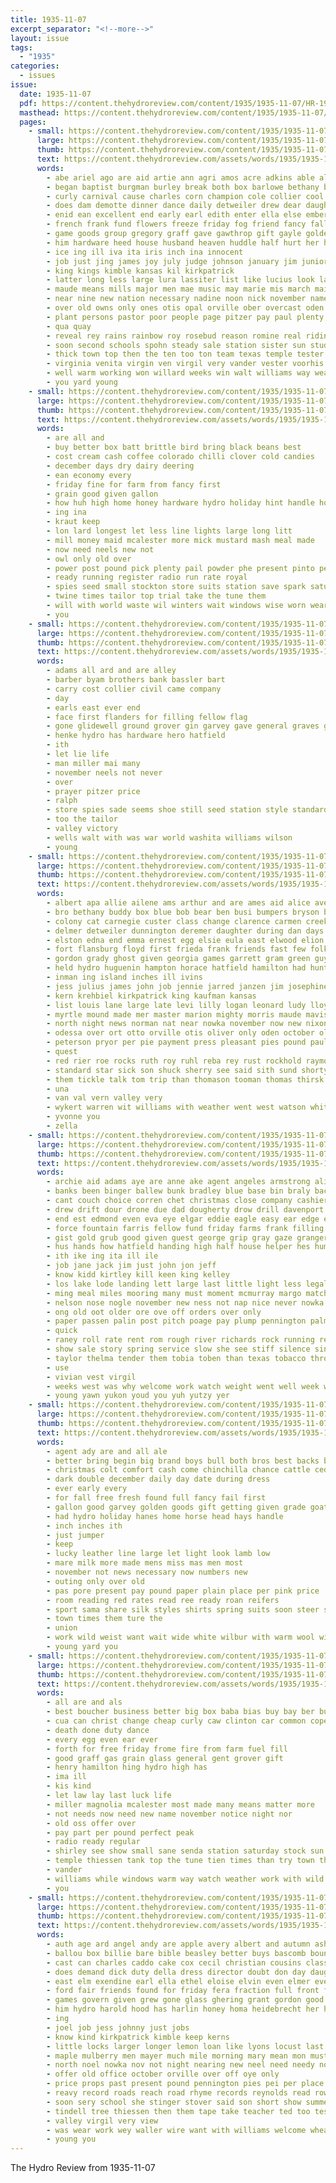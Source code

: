 ```yaml
---
title: 1935-11-07
excerpt_separator: "<!--more-->"
layout: issue
tags:
  - "1935"
categories:
  - issues
issue:
  date: 1935-11-07
  pdf: https://content.thehydroreview.com/content/1935/1935-11-07/HR-1935-11-07.pdf
  masthead: https://content.thehydroreview.com/content/1935/1935-11-07/masthead/HR-1935-11-07.jpg
  pages:
    - small: https://content.thehydroreview.com/content/1935/1935-11-07/small/HR-1935-11-07-01.jpg
      large: https://content.thehydroreview.com/content/1935/1935-11-07/large/HR-1935-11-07-01.jpg
      thumb: https://content.thehydroreview.com/content/1935/1935-11-07/thumbnails/HR-1935-11-07-01.jpg
      text: https://content.thehydroreview.com/assets/words/1935/1935-11-07/HR-1935-11-07-01.txt
      words:
        - abe ariel ago are aid artie ann agri amos acre adkins able allen albert august avritt alley all and american arizona
        - began baptist burgman burley break both box barlowe bethany boo business but bethel blue baby billie binger better bonus born bart brother band back bill big been banjo bank bros ben ban buy byrum breed bandy bassler buys bones bright boy beasley bloom bradley bone ball best bound boys barber berry benjamin boucher bobby bible basket brecht
        - curly carnival cause charles corn champion cole collier cool clarence counsel carver came come chance carl colony china child couch clear coll case coker craig claas champlin christmas collar cecil clinton cham can candy christ cream cleo colonel cotton christian county claude cattle car city carolyn canton collins con church cold class close carrier cornelson crane cantrell chandler comer
        - does dam demotte dinner dance daily detweiler drew dear daughter dave dole during day death december david damp duce dakota ditmore drum davidson dies done days double dense demand date
        - enid ean excellent end early earl edith enter ella else ember earls esther evangelist elmer every even earnest economy
        - french frank fund flowers freeze friday fog friend fancy falls former fields free for felton first fee filling folks farm famous from few frost ferguson forth falling friends fisher flansburg
        - game goods group gregory graff gave gawthrop gift gayle golden grain going garvey guest georgia grand gathers guitar glass good gifford given
        - him hardware heed house husband heaven huddle half hurt her hazel harold home hand howe hatfield had heart humes henke henry hang hamilton hydro herbert harlin honor held horn holic has hearing hey head hamiton heads high hafer homa hogan huddleston hinton heide happy hot health how
        - ice ing ill iva ita iris inch ina innocent
        - job just jing james joy july judge johnson january jim junior johnston jack jaw jesus
        - king kings kimble kansas kil kirkpatrick
        - latter long less large lura lassiter list like lucius look later litter last light life lavon lot late lone lond lord lay love lam little lee loss left land live lavish lard living loud leveque lewis ley lois
        - maude means mills major men mae music may marie mis march mai more miles master magnolia milton miss most mayer mesa monday merle mcanally many miller mer morning margaret made much martha mas morse matter mary members man mile medley mut maggie mail money
        - near nine new nation necessary nadine noon nick november name nell neels noel neel nice neil nyhuis night noy north never now numbers not
        - over old owns only ones otis opal orville ober overcast oden october
        - plant persons pastor poor people page pitzer pay paul plenty plain potter poll pennington pro poland phipps pleasant prise pie pure prairie parent person props plants prier piano plan present part public past pion per power
        - qua quay
        - reveal rey rains rainbow roy rosebud reason romine real riding ruth rogers roll ridings route ralph robbins register rachael reber reading rozell rather
        - soon second schools spohn steady sale station sister sun student seems states sary school star sumner supper story shoe spies solo shows sinner shown saturday six seem sutton swell square southern strange state shirley say silver stock short south sings seven sunday shu see style stiff sylvester service sine standard sense she side sunshine still sell shock smith store said son
        - thick town top then the ten too ton team texas temple tester tak thomas than trend taylor taken tailor them trio turn tell take
        - virginia venita virgin ven virgil very vander vester voorhis valley
        - well warm working won willard weeks win walt williams way weather william wells weekly wife worthy wedding will week while wheat weatherford world work whiteley winter with went waldroup wilson wonder was
        - you yard young
    - small: https://content.thehydroreview.com/content/1935/1935-11-07/small/HR-1935-11-07-02.jpg
      large: https://content.thehydroreview.com/content/1935/1935-11-07/large/HR-1935-11-07-02.jpg
      thumb: https://content.thehydroreview.com/content/1935/1935-11-07/thumbnails/HR-1935-11-07-02.jpg
      text: https://content.thehydroreview.com/assets/words/1935/1935-11-07/HR-1935-11-07-02.txt
      words:
        - are all and
        - buy better box batt brittle bird bring black beans best
        - cost cream cash coffee colorado chilli clover cold candies
        - december days dry dairy deering
        - ean economy every
        - friday fine for farm from fancy first
        - grain good given gallon
        - how huh high home honey hardware hydro holiday hint handle hom
        - ing ina
        - kraut keep
        - lon lard longest let less line lights large long litt
        - mill money maid mcalester more mick mustard mash meal made
        - now need neels new not
        - owl only old over
        - power post pound pick plenty pail powder phe present pinto per price pack pepper pay
        - ready running register radio run rate royal
        - spies seed small stockton store suits station save spark saturday still sell size service soon said salmon see short sill sweet safe show salt style standard special
        - twine times tailor top trial take the tune them
        - will with world waste wil winters wait windows wise worn wearing window winter weather wire
        - you
    - small: https://content.thehydroreview.com/content/1935/1935-11-07/small/HR-1935-11-07-03.jpg
      large: https://content.thehydroreview.com/content/1935/1935-11-07/large/HR-1935-11-07-03.jpg
      thumb: https://content.thehydroreview.com/content/1935/1935-11-07/thumbnails/HR-1935-11-07-03.jpg
      text: https://content.thehydroreview.com/assets/words/1935/1935-11-07/HR-1935-11-07-03.txt
      words:
        - adams all ard and are alley
        - barber byam brothers bank bassler bart
        - carry cost collier civil came company
        - day
        - earls east ever end
        - face first flanders for filling fellow flag
        - gone glidewell ground grover gin garvey gave general graves grain
        - henke hydro has hardware hero hatfield
        - ith
        - let lie life
        - man miller mai many
        - november neels not never
        - over
        - prayer pitzer price
        - ralph
        - store spies sade seems shoe still seed station style standard
        - too the tailor
        - valley victory
        - wells walt with was war world washita williams wilson
        - young
    - small: https://content.thehydroreview.com/content/1935/1935-11-07/small/HR-1935-11-07-04.jpg
      large: https://content.thehydroreview.com/content/1935/1935-11-07/large/HR-1935-11-07-04.jpg
      thumb: https://content.thehydroreview.com/content/1935/1935-11-07/thumbnails/HR-1935-11-07-04.jpg
      text: https://content.thehydroreview.com/assets/words/1935/1935-11-07/HR-1935-11-07-04.txt
      words:
        - albert apa allie ailene ams arthur and are ames aid alice avery alta able all ani alva
        - bro bethany buddy box blue bob bear ben busi bumpers bryson boucher byrum ball bry buy business bickell bring brown back born been beter bertha bryan branham bethel bird body brings banks byam but baldin billie barn beasley better bers
        - colony cat carnegie custer class change clarence carmen creek caro chance charles creed chose carrie cantrell came cope cor car coupe charlie claude comfort cedar cole crown carver coffee cecil cave city company come carl church caddo colorado carney county cost cos caper crosswhite candy clinton
        - delmer detweiler dunnington deremer daughter during dan days dew dec ditmore dalke dinner denham derry dell dunithan della dennis dungan daughters day draft
        - elston edna end emma ernest egg elsie eula east elwood elion elmer ever earl esman ear even every eileen essey edd
        - fort flansburg floyd first frieda frank friends fast few folks ford from foss farm finley furlough friday faithful fred fost flint frederick for forget fisher
        - gordon grady ghost given georgia games garrett gram green guy geary george gave gene guest good goodson grover grace
        - held hydro huguenin hampton horace hatfield hamilton had hunting hawks howard hopewell has homa house him harris hubert home herndon herman haggard henn helen horn hamberger harding harold head harlin harmony herbert holderman henry her harry hoes huss
        - inman ing island inches ill ivins
        - jess julius james john job jennie jarred janzen jim josephine jones jolly johnnie johns
        - kern krehbiel kirkpatrick king kaufman kansas
        - list louis lane large late levi lilly logan leonard ludy lloyd lock leveque lone leedy leona leon last look leader lewis lee low lake lay lynn lanning
        - myrtle mound made mer master marion mighty morris maude mavis mise marguerite members mckinley miller mae mond mates monday minne miss more monia mir many morning missouri maxton martin
        - north night news norman nat near nowka november now new nixon numbers name ney ness niehues notice nix nichols noon
        - odessa over ort otto orville otis oliver only oden october old
        - peterson pryor per pie payment press pleasant pies pound pauline pattie present person pitzer pheasant pro price proud public pastor phillips pete plate pat paul putnam pent penner
        - quest
        - red rier roe rocks ruth roy ruhl reba rey rust rockhold raymond roes ransom ridge rae randolph rhoads russell radio robert rhode richards reno reva ridings rowland reynolds ruark ridenour
        - standard star sick son shuck sherry see said sith sund shorty soe supper she schroder sermons side subject still spake sever sons spivey sunday sutton shy saw strong sam sister sodders school strange stunz second sturgill sides slagell small simmons snyder spare sylvester six shipp solid special steer swartzendruber switzer steel show spain shower soon sid safer sermon saturday surprise sai smith sun sill swan
        - them tickle talk tom trip than thomason tooman thomas thirsk thurs thon triplett teen the truman taken too ton top talkington
        - una
        - van val vern valley very
        - wykert warren wit williams with weather went west watson white want was wat won weeks weatherford while week wife willman way worley wild weis walker walter wally william word wildman wind wayne weal will waters weise
        - yvonne you
        - zella
    - small: https://content.thehydroreview.com/content/1935/1935-11-07/small/HR-1935-11-07-05.jpg
      large: https://content.thehydroreview.com/content/1935/1935-11-07/large/HR-1935-11-07-05.jpg
      thumb: https://content.thehydroreview.com/content/1935/1935-11-07/thumbnails/HR-1935-11-07-05.jpg
      text: https://content.thehydroreview.com/assets/words/1935/1935-11-07/HR-1935-11-07-05.txt
      words:
        - archie aid adams aye are anne ake agent angeles armstrong aline acre ard alberta able anger all apt and
        - banks been binger ballew bunk bradley blue base bin braly bacon buy begun both body bills business bottom but bob brother bank bonds blunt binder bel back bent big best bread bough bird book bethel bill baldin burton bouquet bis bright
        - cant couch choice corren chet christmas close company cashier chester carl carnegie carver cal cover cash cotton cook clear curnutt camp coop can caddo city curt cause craft coffee con check course call charlie cheek cabin crook cousins cases cane cock came chance case county companion cold cool chilli current college come caraway
        - drew drift dour drone due dad dougherty drow drill davenport der during down dossin day door drop duck daughter days ditmore dance
        - end est edmond even eva eye elgar eddie eagle easy ear edge elgin engineer eto enid elmer ent elk
        - force fountain farris fellow fund friday farms frank filling fort fend flood for fish fred felton friend fail front farm found fine few forward fire fowler far fails fast face flaming from fingers files flansburg
        - gist gold grub good given guest george grip gray gaze granger geary gums galena gas girt glance glidewell gehring gers ger glen grubs garth grain glass
        - hus hands how hatfield handing high half house helper hes hum head horse hammer harding hold holder had hydro husby hearty hush holding him has haul hamil her harl hunting harry hafer huh hone home hand holi
        - ith ike ing ita ill ile
        - job jane jack jim just john jon jeff
        - know kidd kirtley kill keen king kelley
        - los lake lode landing lett large last little light less legal low leather living lash lewer like lamond laurice long look line leonard lay lady longer lower leak lasley lad lead lines live life
        - ming meal miles mooring many must moment mcmurray margo match made men mildred mah more may montana much miss man money mae miller mines marcrum monday moore mackenzie means most might
        - nelson nose nogle november new ness not nap nice never nowka nor now need near north
        - ong old oot older ore ove off orders over only
        - paper passen palin post pitch poage pay plump pennington palm pies president plank pale plane point pew porte powder pontoon pump persia piles polish pilot partner place pond price peden peer per pair potter pounds plate pole patch poke pon payment pen
        - quick
        - raney roll rate rent rom rough river richards rock running real rush ramil rest room rot route raetz riggs rover rone regular rowland rat ring rye roar rie rather ralls rouge read ready rear rawls
        - show sale story spring service slow she see stiff silence single stare sam sayre special speed seed shoot straight stock stage sup sleep shape states shall sky smile sunday stray staples sweetwater send spies strength sack saw school sider southerly sons swift saturday slight shoulder side soon still shock sharp strike stretch station supply subject state sours sliver servi seems set sir saving six swing sour sells store short son shove sparks smaller sudan scotch setzer shropshire silver stacks small step
        - taylor thelma tender them tobia toben than texas tobacco throw turn ted too try tobin trace tine ton town ting tall trip thie thor test ten thomas then tho take the till twa
        - use
        - vivian vest virgil
        - weeks west was why welcome work watch weight went well week wide win will while want write weatherford water wild wagon ward wort walt wil wing with worker word way walk white working
        - young yawn yukon youd you yuh yutzy yer
    - small: https://content.thehydroreview.com/content/1935/1935-11-07/small/HR-1935-11-07-06.jpg
      large: https://content.thehydroreview.com/content/1935/1935-11-07/large/HR-1935-11-07-06.jpg
      thumb: https://content.thehydroreview.com/content/1935/1935-11-07/thumbnails/HR-1935-11-07-06.jpg
      text: https://content.thehydroreview.com/assets/words/1935/1935-11-07/HR-1935-11-07-06.txt
      words:
        - agent ady are and all ale
        - better bring begin big brand boys bull both bros best backs bert black bay buy brown blue brothers
        - christmas colt comfort cash come chinchilla chance cattle cedar coats city christ call change can cotton
        - dark double december daily day date during dress
        - ever early every
        - for fall free fresh found full fancy fail first
        - gallon good garvey golden goods gift getting given grade goats
        - had hydro holiday hanes home horse head hays handle
        - inch inches ith
        - just jumper
        - keep
        - lucky leather line large let light look lamb low
        - mare milk more made mens miss mas men most
        - november not news necessary now numbers new
        - outing only over old
        - pas pore present pay pound paper plain place per pink price
        - room reading red rates read ree ready roan reifers
        - sport sama share silk styles shirts spring suits soon steer silks sunday stocks special sales smith sell smart state story saturday size
        - town times them ture the
        - union
        - work wild weist want wait wide white wilbur with warm wool will world weight win wear while
        - young yard you
    - small: https://content.thehydroreview.com/content/1935/1935-11-07/small/HR-1935-11-07-07.jpg
      large: https://content.thehydroreview.com/content/1935/1935-11-07/large/HR-1935-11-07-07.jpg
      thumb: https://content.thehydroreview.com/content/1935/1935-11-07/thumbnails/HR-1935-11-07-07.jpg
      text: https://content.thehydroreview.com/assets/words/1935/1935-11-07/HR-1935-11-07-07.txt
      words:
        - all are and als
        - best boucher business better big box baba bias buy bay ber but
        - cua can christ change cheap curly caw clinton car common cope counter christmas crosley
        - death done duty dance
        - every egg even ear ever
        - forth for free friday frome fire from farm fuel fill
        - good graff gas grain glass general gent grover gift
        - henry hamilton hing hydro high has
        - ima ill
        - kis kind
        - let law lay last luck life
        - miller magnolia mcalester most made many means matter more
        - not needs now need new name november notice night nor
        - old oss offer over
        - pay part per pound perfect peak
        - radio ready regular
        - shirley see show small sane senda station saturday stock sun service standard selling seiberling store sale set
        - temple thiessen tank top the tune tien times than try town them tester test
        - vander
        - williams while windows warm way watch weather work with wild walls why winter wilson will
        - you
    - small: https://content.thehydroreview.com/content/1935/1935-11-07/small/HR-1935-11-07-08.jpg
      large: https://content.thehydroreview.com/content/1935/1935-11-07/large/HR-1935-11-07-08.jpg
      thumb: https://content.thehydroreview.com/content/1935/1935-11-07/thumbnails/HR-1935-11-07-08.jpg
      text: https://content.thehydroreview.com/assets/words/1935/1935-11-07/HR-1935-11-07-08.txt
      words:
        - auth age ard angel andy are apple avery albert and autumn asha all alloy agent ago american ask
        - ballou box billie bare bible beasley better buys bascomb bound bridgeport bolts but begin bill browne blaine brother been begun
        - cast can charles caddo cake cox cecil christian cousins class cover candy chet cold coton christ chain crosby cost carlyle care cobb center cari crissman carbon church chick channel cotton county cherry come carry cody carruth cole came credit con city cone case coats cross cream coffee
        - does demand dick duty della dress director doubt don day daughter ditmore driver
        - east elm exendine earl ella ethel eloise elvin even elmer ever eakin every end eve
        - ford fair friends found for friday fera fraction full front finley famous few fore fire from fewer first far former fruit frame farm friesen
        - games govern given grew gone glass ghering grant gordon good goose gregg gave geary grave group guy going getting
        - him hydro harold hood has harlin honey homa heidebrecht her high herndon hold had home hatfield horn henry hermes hinton hopewell hub half honor hern hennessey how
        - ing
        - joel job jess johnny just jobs
        - know kind kirkpatrick kimble keep kerns
        - little locks larger longer lemon loan like lyons locust last lowell lady life law long later lyman lewis lem lucille lester laws let low lords large look less leslie late
        - maple mulberry men mayer much mile morning mary mean mon must money meager miles merry man more may mans most made market magnolia marion miller miss many monday music
        - north noel nowka nov not night nearing new neel need needy now neels november never needs notice name nice
        - offer old office october orville over off oye only
        - price props past present pound pennington pies pei per place pitzer page points pla public pool proud pie plan power plate perfect pair plant pickles peede part pleasant pay
        - reavy record roads reach road rhyme records reynolds read rowland riven rival rain rolls robert running richland rou roller ready reason rear red
        - soon sery school she stinger stover said son short show summer saturday sur star seat shaft senior style surplus service selling stole size salad safe standing small ser sermon stay stock suit supper salary still sale supply sandlin steel south see sunday step schroder store study station sylvester strength sota stretch such special sam sharp
        - tindell tree thiessen then them tape take teacher ted too test trucks the tailor tax than thomas trees tooman till tom
        - valley virgil very view
        - was wear work wey waller wire want with williams welcome wheat week wheel wool winter while word warm weeks will west weather walt works wells
        - young you
---
```


The Hydro Review from 1935-11-07

<!--more-->

